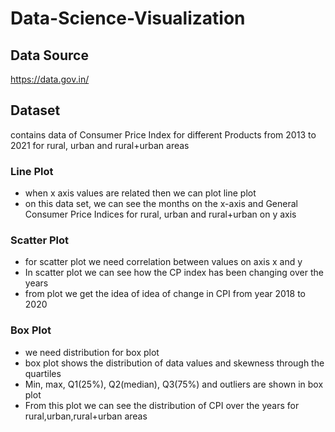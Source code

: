 # Data-Science-Visualization

## Data Source 
https://data.gov.in/

## Dataset
contains data of Consumer Price Index for different Products from 2013 to 2021 for rural, urban and rural+urban areas


### Line Plot
- when x axis values are related then we can plot line plot
- on this data set, we can see the months on the x-axis and General Consumer Price Indices for rural, urban and rural+urban on y axis 

### Scatter Plot
- for scatter plot we need correlation between values on axis x and y
- In scatter plot we can see how the CP index has been changing over the years
- from plot we get the idea of idea of change in CPI from year 2018 to 2020 

### Box Plot 
- we need distribution for box plot 
- box plot shows the distribution of data values and skewness through the quartiles
- Min, max, Q1(25%), Q2(median), Q3(75%) and outliers are shown in box plot
- From this plot we can see the distribution of CPI over the years for rural,urban,rural+urban areas

